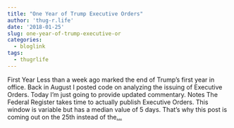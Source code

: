 ```yaml
---
title: "One Year of Trump Executive Orders"
author: 'thug-r.life'
date: '2018-01-25'
slug: one-year-of-trump-executive-or
categories:
  - bloglink
tags:
  - thugrlife
---
```


First Year Less than a week ago marked the end of Trump’s first year in office. Back in August I posted code on analyzing the issuing of Executive Orders. Today I’m just going to provide updated commentary. Notes The Federal Register takes time to actually publish Executive Orders. This window is variable but has a median value of 5 days. That’s why this post is coming out on the 25th instead of the[... <i class="fas fa-external-link-alt"></i>](http://thug-r.life/post/2018-01-25-one-year-of-trump-eo/)

